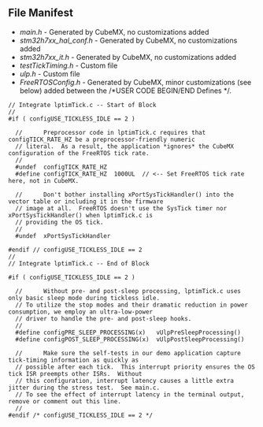 ## File Manifest

- *main.h* - Generated by CubeMX, no customizations added
- *stm32h7xx_hal_conf.h* - Generated by CubeMX, no customizations added
- *stm32h7xx_it.h* - Generated by CubeMX, no customizations added
- *testTickTiming.h* - Custom file
- *ulp.h* - Custom file
- *FreeRTOSConfig.h* - Generated by CubeMX, minor customizations (see below) added between the /*USER CODE BEGIN/END Defines */.
```
// Integrate lptimTick.c -- Start of Block
//
#if ( configUSE_TICKLESS_IDLE == 2 )

  //      Preprocessor code in lptimTick.c requires that configTICK_RATE_HZ be a preprocessor-friendly numeric
  // literal.  As a result, the application *ignores* the CubeMX configuration of the FreeRTOS tick rate.
  //
  #undef  configTICK_RATE_HZ
  #define configTICK_RATE_HZ  1000UL  // <-- Set FreeRTOS tick rate here, not in CubeMX.

  //      Don't bother installing xPortSysTickHandler() into the vector table or including it in the firmware
  // image at all.  FreeRTOS doesn't use the SysTick timer nor xPortSysTickHandler() when lptimTick.c is
  // providing the OS tick.
  //
  #undef  xPortSysTickHandler

#endif // configUSE_TICKLESS_IDLE == 2
//
// Integrate lptimTick.c -- End of Block

#if ( configUSE_TICKLESS_IDLE == 2 )

  //      Without pre- and post-sleep processing, lptimTick.c uses only basic sleep mode during tickless idle.
  // To utilize the stop modes and their dramatic reduction in power consumption, we employ an ultra-low-power
  // driver to handle the pre- and post-sleep hooks.
  //
  #define configPRE_SLEEP_PROCESSING(x)   vUlpPreSleepProcessing()
  #define configPOST_SLEEP_PROCESSING(x)  vUlpPostSleepProcessing()

  //      Make sure the self-tests in our demo application capture tick-timing information as quickly as
  // possible after each tick.  This interrupt priority ensures the OS tick ISR preempts other ISRs.  Without
  // this configuration, interrupt latency causes a little extra jitter during the stress test.  See main.c.
  // To see the effect of interrupt latency in the terminal output, remove or comment out this line.
  //
#endif /* configUSE_TICKLESS_IDLE == 2 */
```
